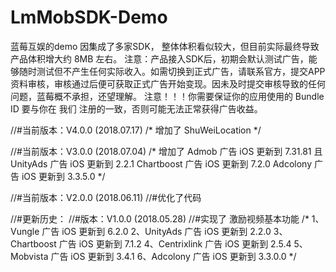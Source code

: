 # LmMobSDK-Demo
蓝莓互娱的demo
因集成了多家SDK， 整体体积看似较大，但目前实际最终导致产品体积增大约 8MB 左右。
注意：产品接入SDK后，初期会默认测试广告，能够随时测试但不产生任何实际收入。如需切换到正式广告，请联系官方，提交APP资料审核，审核通过后便可获取正式广告开始变现。因未及时提交审核导致的任何问题，蓝莓概不承担，还望理解。
注意！！！你需要保证你的应用使用的 Bundle ID 要与你在 我们 注册的一致，否则可能无法正常获得广告收益。

//#当前版本：V4.0.0  (2018.07.17)
/*
增加了 ShuWeiLocation
*/

//#当前版本：V3.0.0  (2018.07.04)
/*
增加了 Admob     广告 iOS 更新到  7.31.81  且
UnityAds    广告 iOS 更新到 2.2.1
Chartboost 广告 iOS 更新到 7.2.0
Adcolony    广告 iOS 更新到 3.3.5.0
*/

//#当前版本：V2.0.0  (2018.06.11)
//#优化了代码

//#更新历史：
//#版本：V1.0.0  (2018.05.28)
//#实现了  激励视频基本功能
/*
1、Vungle       广告 iOS 更新到 6.2.0
2、UnityAds    广告 iOS 更新到 2.2.0
3、Chartboost 广告 iOS 更新到 7.1.2
4、Centrixlink  广告 iOS 更新到 2.5.4
5、Mobvista    广告 iOS 更新到 3.4.1
6、Adcolony    广告 iOS 更新到 3.3.0.0
*/
